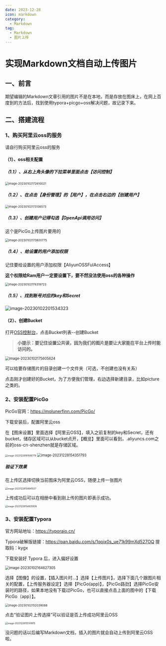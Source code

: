 ```yaml
---
date: 2023-12-28
icon: markdown
category:
  - Markdown
tag:
  - Markdown
  - 图片上传
---
```


# 实现Markdown文档自动上传图片



## 一、前言

期望编辑的Markdown文章引用的图片不是在本地，而是存放在图床上，在网上百度到的方法后，找到使用typora+picgo+oss解决问题，故记录下来。

## 二、搭建流程

### 1、购买阿里云oss的服务

请自行购买阿里云oss的服务

#### （1）、oss相关配置

##### （1.1）、从右上角头像的下拉菜单里面点击【访问控制】

<img src="http://oss.feny.ink/blogs/images/202312281529702.png" alt="image-20230102172610021" style="zoom: 67%;" /> 



##### （1.2）、在点击【身份管理】的【用户】，在点击右边的【创建用户】

<img src="http://oss.feny.ink/blogs/images/202312281531203.png" alt="image-20230102173136573" style="zoom:67%;" /> 

##### （1.3）、创建用户记得勾选【OpenApi调用访问】

这个是PicGo上传图片要用的

<img src="http://oss.feny.ink/blogs/images/202312281532975.png" alt="image-20230102173820775" style="zoom: 67%;" /> 

##### （1.4）、给设置的用户添加权限

记住要给设置的用户添加权限【AliyunOSSFulAccess】

**这个权限给Ram用户一定要设置下，要不然没法使用oss的各种操作**

<img src="http://oss.feny.ink/blogs/images/202312281532817.png" alt="image-20230102174319723" style="zoom: 67%;" /> 

##### （1.5）、找到账号对应的key和Secret

![image-20230102201534323](http://oss.feny.ink/blogs/images/202312281533491.png) 

#### （2）、创建Bucket

打开[OSS控制台](https://oss.console.aliyun.com/overview)，点击Bucket列表--创建Bucket

>**小提示：要记住设置公共读，因为我们的图片是要让大家能在平台上传时能访问的。**

<img src="http://oss.feny.ink/blogs/images/202312281537737.png" alt="image-20230102175605624" style="zoom:80%;" /> 

可以给要存储图片的目录创建一个文件夹（可选，不创建也没有关系）

点击刚才创建好的Bucket，为了方便我们管理，右边选择新建目录，比如picture之类的。

### 2、安装配置PicGo

PicGo官网：<https://molunerfinn.com/PicGo/>

下载安装后，配置阿里云oss

在【图床设置】里面选择【阿里云OSS】，填入之前复制的key和Secret，还有bucket，储存区域可以从bucket点开，【概览】里面可以看到，.aliyuncs.com之前的oss-cn-shenzhen就是存储区域。 

<img src="http://oss.feny.ink/blogs/images/202312281619853.png" alt="image-20231228161936779" style="zoom:50%;" /> 

<img src="http://oss.feny.ink/blogs/images/202312281543842.png" alt="image-20231228154351793" style="zoom:80%;" /> 

##### 验证下效果

在上传区选择切换当前图床为阿里云OSS，随便上传一张图片

<img src="http://oss.feny.ink/blogs/images/202312281546085.png" alt="image-20231228154641037" style="zoom:50%;" /> 

上传成功后可以在相册中看到刚上传的图片即表示成功。

<img src="http://oss.feny.ink/blogs/images/202312281548984.png" alt="image-20231228154835939" style="zoom:50%;" />  

### 3、安装配置Typora

官方网站地址：<https://typoraio.cn/>

Typora破解版链接：<https://pan.baidu.com/s/1qoix0s_ue71k99mXd527OQ> 提取码：kygx

下载安装好 Typora 后，进入偏好设置

<img src="http://oss.feny.ink/blogs/images/202312281519218.png" alt="image-20230102164627305" style="zoom: 80%;" /> 

选择【图像】的设置，【插入图片时...】选择【上传图片】，选择下面几个跟图片相关的配置，【上传服务器设定】选择【PicGo(app)】，【PicGo路劲】选择PicGo安装时的路径，如果本地没有下载过PicGo，也可以直接点击上面的图中的【下载PicGo（app）】。

<img src="http://oss.feny.ink/blogs/images/202312281521725.png" alt="image-20230102152039088" style="zoom: 67%;" /> 

点击“验证图片上传选择”可以验证是否上传成功阿里云OSS

<img src="http://oss.feny.ink/blogs/images/202312281551663.png" alt="image-20231228155141615" style="zoom:50%;" /> 

没问题的话以后编写Markdown文档，插入的图片就会自动上传到阿里云OSS啦。
